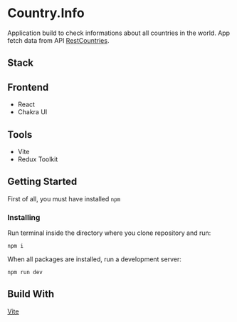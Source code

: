 # Country.Info

Application build to check informations about all countries in the world. App fetch data from API [RestCountries](https://restcountries.com/).

## Stack

## Frontend

- React
- Chakra UI

## Tools

- Vite
- Redux Toolkit

## Getting Started

First of all, you must have installed ```npm```

### Installing

Run terminal inside the directory where you clone repository and run:

```
npm i
```

When all packages are installed, run a development server:

```
npm run dev
```

## Build With

[Vite](https://github.com/vitejs/vite)
